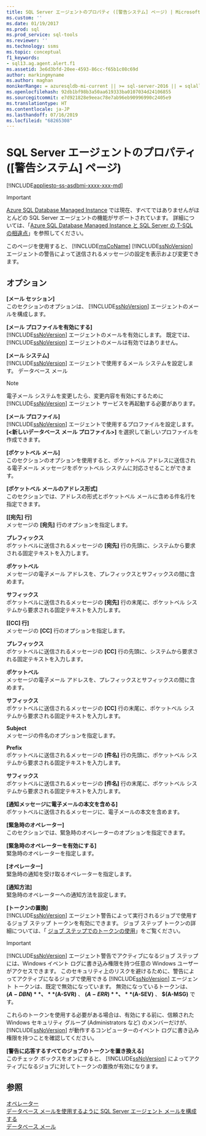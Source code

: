 ```yaml
---
title: SQL Server エージェントのプロパティ ([警告システム] ページ) | Microsoft Docs
ms.custom: ''
ms.date: 01/19/2017
ms.prod: sql
ms.prod_service: sql-tools
ms.reviewer: ''
ms.technology: ssms
ms.topic: conceptual
f1_keywords:
- sql13.ag.agent.alert.f1
ms.assetid: 3e6d3bfd-20ee-4593-86cc-f65b1c08c69d
author: markingmyname
ms.author: maghan
monikerRange: = azuresqldb-mi-current || >= sql-server-2016 || = sqlallproducts-allversions
ms.openlocfilehash: 92db1bf98b3a50aa619333ba0107034d24106855
ms.sourcegitcommit: e7d921828e9eeac78e7ab96eb90996990c2405e9
ms.translationtype: HT
ms.contentlocale: ja-JP
ms.lasthandoff: 07/16/2019
ms.locfileid: "68265308"
---
```

# <a name="sql-server-agent-properties-alert-system-page"></a>SQL Server エージェントのプロパティ ([警告システム] ページ)
[!INCLUDE[appliesto-ss-asdbmi-xxxx-xxx-md](../../includes/appliesto-ss-asdbmi-xxxx-xxx-md.md)]

> [!IMPORTANT]  
> [Azure SQL Database Managed Instance](https://docs.microsoft.com/azure/sql-database/sql-database-managed-instance) では現在、すべてではありませんがほとんどの SQL Server エージェントの機能がサポートされています。 詳細については、「[Azure SQL Database Managed Instance と SQL Server の T-SQL の相違点](https://docs.microsoft.com/azure/sql-database/sql-database-managed-instance-transact-sql-information#sql-server-agent)」を参照してください。

このページを使用すると、 [!INCLUDE[msCoName](../../includes/msconame_md.md)] [!INCLUDE[ssNoVersion](../../includes/ssnoversion-md.md)] エージェントの警告によって送信されるメッセージの設定を表示および変更できます。  
  
## <a name="options"></a>オプション  
**[メール セッション]**  
このセクションのオプションは、 [!INCLUDE[ssNoVersion](../../includes/ssnoversion-md.md)] エージェントのメールを構成します。  
  
**[メール プロファイルを有効にする]**  
[!INCLUDE[ssNoVersion](../../includes/ssnoversion-md.md)] エージェントのメールを有効にします。 既定では、 [!INCLUDE[ssNoVersion](../../includes/ssnoversion-md.md)] エージェントのメールは有効ではありません。  
  
**[メール システム]**  
[!INCLUDE[ssNoVersion](../../includes/ssnoversion-md.md)] エージェントで使用するメール システムを設定します。 データベース メール  
  
> [!NOTE]  
> 電子メール システムを変更したら、変更内容を有効にするために [!INCLUDE[ssNoVersion](../../includes/ssnoversion-md.md)] エージェント サービスを再起動する必要があります。  
  
**[メール プロファイル]**  
[!INCLUDE[ssNoVersion](../../includes/ssnoversion-md.md)] エージェントで使用するプロファイルを設定します。 **[\<新しいデータベース メール プロファイル>]** を選択して新しいプロファイルを作成できます。  
  
**[ポケットベル メール]**  
このセクションのオプションを使用すると、ポケットベル アドレスに送信される電子メール メッセージをポケットベル システムに対応させることができます。  
  
**[ポケットベル メールのアドレス形式]**  
このセクションでは、アドレスの形式とポケットベル メールに含める件名行を指定できます。  
  
**[[宛先] 行]**  
メッセージの **[宛先]** 行のオプションを指定します。  
  
**プレフィックス**  
ポケットベルに送信されるメッセージの **[宛先]** 行の先頭に、システムから要求される固定テキストを入力します。  
  
**ポケットベル**  
メッセージの電子メール アドレスを、プレフィックスとサフィックスの間に含めます。  
  
**サフィックス**  
ポケットベルに送信されるメッセージの **[宛先]** 行の末尾に、ポケットベル システムから要求される固定テキストを入力します。  
  
**[[CC] 行]**  
メッセージの **[CC]** 行のオプションを指定します。  
  
**プレフィックス**  
ポケットベルに送信されるメッセージの **[CC]** 行の先頭に、システムから要求される固定テキストを入力します。  
  
**ポケットベル**  
メッセージの電子メール アドレスを、プレフィックスとサフィックスの間に含めます。  
  
**サフィックス**  
ポケットベルに送信されるメッセージの **[CC]** 行の末尾に、ポケットベル システムから要求される固定テキストを入力します。  
  
**Subject**  
メッセージの件名のオプションを指定します。  
  
**Prefix**  
ポケットベルに送信されるメッセージの **[件名]** 行の先頭に、ポケットベル システムから要求される固定テキストを入力します。  
  
**サフィックス**  
ポケットベルに送信されるメッセージの **[件名]** 行の末尾に、ポケットベル システムから要求される固定テキストを入力します。  
  
**[通知メッセージに電子メールの本文を含める]**  
ポケットベルに送信されるメッセージに、電子メールの本文を含めます。  
  
**[緊急時のオペレーター]**  
このセクションでは、緊急時のオペレーターのオプションを指定できます。  
  
**[緊急時のオペレーターを有効にする]**  
緊急時のオペレーターを指定します。  
  
**[オペレーター]**  
緊急時の通知を受け取るオペレーターを指定します。  
  
**[通知方法]**  
緊急時のオペレーターへの通知方法を設定します。  
  
**[トークンの置換]**  
[!INCLUDE[ssNoVersion](../../includes/ssnoversion-md.md)] エージェント警告によって実行されるジョブで使用するジョブ ステップ トークンを有効にできます。 ジョブ ステップ トークンの詳細については、「 [ジョブ ステップでのトークンの使用](../../ssms/agent/use-tokens-in-job-steps.md)」をご覧ください。  
  
> [!IMPORTANT]  
> [!INCLUDE[ssNoVersion](../../includes/ssnoversion-md.md)] エージェント警告でアクティブになるジョブ ステップには、Windows イベント ログに書き込み権限を持つ任意の Windows ユーザーがアクセスできます。 このセキュリティ上のリスクを避けるために、警告によってアクティブになるジョブで使用できる [!INCLUDE[ssNoVersion](../../includes/ssnoversion-md.md)] エージェント トークンは、既定で無効になっています。 無効になっているトークンは、 **$(A-DBN)** 、 **$(A-SVR)** 、 **$(A-ERR)** 、 **$(A-SEV)** 、 **$(A-MSG)** です。  
>   
> これらのトークンを使用する必要がある場合は、有効にする前に、信頼された Windows セキュリティ グループ (Administrators など) のメンバーだけが、 [!INCLUDE[ssNoVersion](../../includes/ssnoversion-md.md)] が動作するコンピューターのイベント ログに書き込み権限を持つことを確認してください。  
  
**[警告に応答するすべてのジョブのトークンを置き換える]**  
このチェック ボックスをオンにすると、 [!INCLUDE[ssNoVersion](../../includes/ssnoversion-md.md)] によってアクティブになるジョブに対してトークンの置換が有効になります。  
  
## <a name="see-also"></a>参照  
[オペレーター](../../ssms/agent/operators.md)  
[データベース メールを使用するように SQL Server エージェント メールを構成する](../../relational-databases/database-mail/configure-sql-server-agent-mail-to-use-database-mail.md)  
[データベース メール](../../relational-databases/database-mail/database-mail.md)  
  
